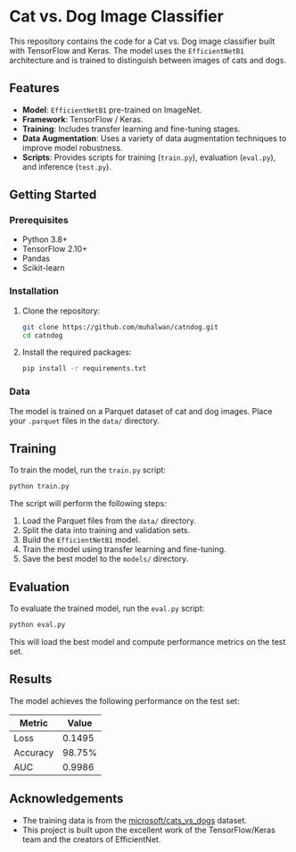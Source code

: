 # Cat vs. Dog Image Classifier

This repository contains the code for a Cat vs. Dog image classifier built with TensorFlow and Keras. The model uses the `EfficientNetB1` architecture and is trained to distinguish between images of cats and dogs.

## Features

- **Model**: `EfficientNetB1` pre-trained on ImageNet.
- **Framework**: TensorFlow / Keras.
- **Training**: Includes transfer learning and fine-tuning stages.
- **Data Augmentation**: Uses a variety of data augmentation techniques to improve model robustness.
- **Scripts**: Provides scripts for training (`train.py`), evaluation (`eval.py`), and inference (`test.py`).

## Getting Started

### Prerequisites

- Python 3.8+
- TensorFlow 2.10+
- Pandas
- Scikit-learn

### Installation

1.  Clone the repository:
    ```bash
    git clone https://github.com/muhalwan/catndog.git
    cd catndog
    ```
2.  Install the required packages:
    ```bash
    pip install -r requirements.txt
    ```

### Data

The model is trained on a Parquet dataset of cat and dog images. Place your `.parquet` files in the `data/` directory.

## Training

To train the model, run the `train.py` script:

```bash
python train.py
```

The script will perform the following steps:
1.  Load the Parquet files from the `data/` directory.
2.  Split the data into training and validation sets.
3.  Build the `EfficientNetB1` model.
4.  Train the model using transfer learning and fine-tuning.
5.  Save the best model to the `models/` directory.

## Evaluation

To evaluate the trained model, run the `eval.py` script:

```bash
python eval.py
```

This will load the best model and compute performance metrics on the test set.

## Results

The model achieves the following performance on the test set:

| Metric   | Value  |
|----------|--------|
| Loss     | 0.1495 |
| Accuracy | 98.75% |
| AUC      | 0.9986 |

## Acknowledgements

- The training data is from the [microsoft/cats_vs_dogs](https://huggingface.co/datasets/microsoft/cats_vs_dogs) dataset.
- This project is built upon the excellent work of the TensorFlow/Keras team and the creators of EfficientNet.
